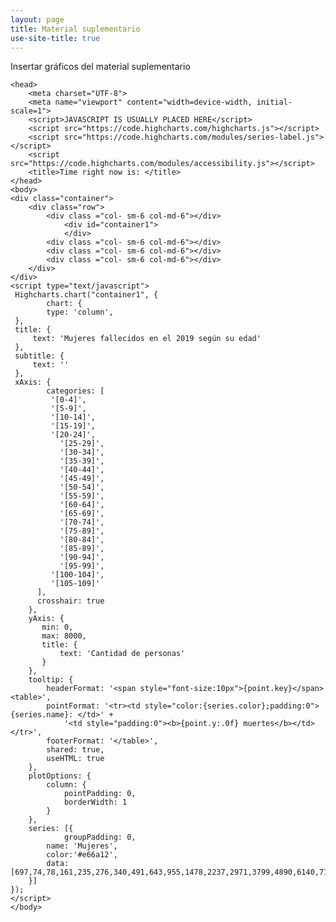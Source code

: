 ```yaml
---
layout: page
title: Material suplementario
use-site-title: true
---
```


Insertar gráficos del material suplementario


    <head>
        <meta charset="UTF-8">
        <meta name="viewport" content="width=device-width, initial-scale=1">
        <script>JAVASCRIPT IS USUALLY PLACED HERE</script>
        <script src="https://code.highcharts.com/highcharts.js"></script>
        <script src="https://code.highcharts.com/modules/series-label.js"></script>
        <script src="https://code.highcharts.com/modules/accessibility.js"></script>
        <title>Time right now is: </title>
    </head>
    <body>
    <div class="container">
        <div class="row">
            <div class ="col- sm-6 col-md-6"></div>
                <div id="container1">
                </div>
            <div class ="col- sm-6 col-md-6"></div>
            <div class ="col- sm-6 col-md-6"></div>
            <div class ="col- sm-6 col-md-6"></div>
        </div>
    </div>
    <script type="text/javascript">
     Highcharts.chart("container1", {
            chart: {
            type: 'column',
     },
     title: {
         text: 'Mujeres fallecidos en el 2019 según su edad'
     },
     subtitle: {
         text: ''
     },
     xAxis: {
            categories: [
             '[0-4]',
             '[5-9]',
             '[10-14]',
             '[15-19]',
             '[20-24]',
               '[25-29]',
               '[30-34]',
               '[35-39]',
               '[40-44]',
               '[45-49]',
               '[50-54]',
               '[55-59]',
               '[60-64]',
               '[65-69]',
               '[70-74]',
               '[75-89]',
               '[80-84]',
               '[85-89]',
               '[90-94]',
               '[95-99]',
             '[100-104]',
             '[105-109]'
          ],
          crosshair: true
        },
        yAxis: {
           min: 0,
           max: 8000,
           title: {
               text: 'Cantidad de personas'
           }
        },
        tooltip: {
            headerFormat: '<span style="font-size:10px">{point.key}</span><table>',
            pointFormat: '<tr><td style="color:{series.color};padding:0">{series.name}: </td>' +
                '<td style="padding:0"><b>{point.y:.0f} muertes</b></td></tr>',
            footerFormat: '</table>',
            shared: true,
            useHTML: true
        },
        plotOptions: {
            column: {
                pointPadding: 0,
                borderWidth: 1
            }
        },
        series: [{
        		groupPadding: 0,
            name: 'Mujeres',
            color:'#e66a12',
            data: [697,74,78,161,235,276,340,491,643,955,1478,2237,2971,3799,4890,6140,7137,8533,6878,3067,718,74]
        }]
    });
    </script>
    </body>


